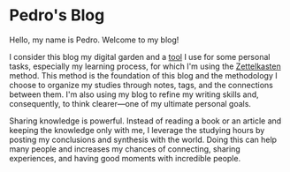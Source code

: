 # Pedro's Blog

Hello, my name is Pedro. Welcome to my blog!

I consider this blog my digital garden and a [tool](/features) I use for some personal tasks, especially my learning process, for which I'm using the [Zettelkasten](/zettelkasten) method. This method is the foundation of this blog and the methodology I choose to organize my studies through notes, tags, and the connections between them. I'm also using my blog to refine my writing skills and, consequently, to think clearer—one of my ultimate personal goals.

Sharing knowledge is powerful. Instead of reading a book or an article and keeping the knowledge only with me, I leverage the studying hours by posting my conclusions and synthesis with the world. Doing this can help many people and increases my chances of connecting, sharing experiences, and having good moments with incredible people.
